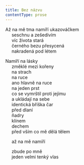 ```yaml
---
title: Bez názvu
contentType: prose
---
```


<section>

Až na mě tma namíří ukazováčkem  
     seschnu a zešedivím  
     víc života stará  
     černého bezu přesycená  
     nakradená pod létem

Namíří na lásky  
     změklé mezi kořeny  
     na strach  
     na ruce  
     ano hlavně na ruce  
     na jeden prst  
     co se vymrštil proti jejímu  
     a ukládají na sebe  
     identická bříška čar  
     před dlaní  
     ňadry  
     klínem  
     dechem  
     před vším co mě dělá tělem

</section>

<section>

     až na mě namíří

</section>

<section>

     zbude po mně  
     jeden velmi tenký vlas

</section>
